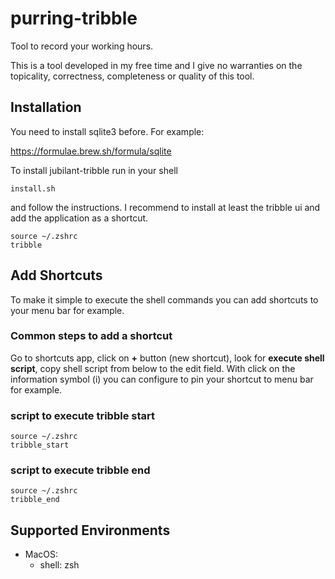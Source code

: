 # purring-tribble

Tool to record your working hours.

This is a tool developed in my free time and I give no warranties on the topicality, correctness, completeness or quality of this tool.

## Installation

You need to install sqlite3 before. For example:

https://formulae.brew.sh/formula/sqlite

To install jubilant-tribble run in your shell

```shell
install.sh
```

and follow the instructions. I recommend to install at least the tribble ui and add the application as a shortcut.

```shell
source ~/.zshrc
tribble
```

## Add Shortcuts

To make it simple to execute the shell commands you can add shortcuts to your menu bar for example.

### Common steps to add a shortcut

Go to shortcuts app, click on __+__ button (new shortcut), look for __execute shell script__, copy shell script from below to the edit field. With click on the information symbol (i) you can configure to pin your shortcut to menu bar for example.

### script to execute tribble start
```shell
source ~/.zshrc
tribble_start
```

### script to execute tribble end
```shell
source ~/.zshrc
tribble_end
```

## Supported Environments

- MacOS:
  - shell: zsh
